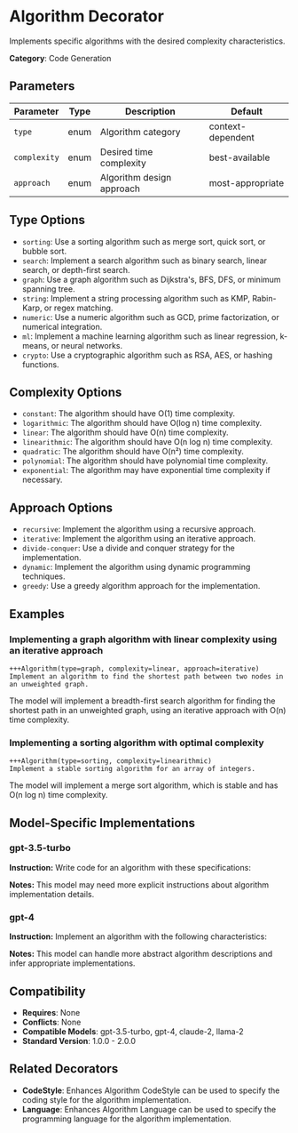 # Algorithm Decorator

Implements specific algorithms with the desired complexity characteristics.

**Category**: Code Generation

## Parameters

| Parameter | Type | Description | Default |
|-----------|------|-------------|--------|
| `type` | enum | Algorithm category | context-dependent |
| `complexity` | enum | Desired time complexity | best-available |
| `approach` | enum | Algorithm design approach | most-appropriate |

## Type Options

- `sorting`: Use a sorting algorithm such as merge sort, quick sort, or bubble sort.
- `search`: Implement a search algorithm such as binary search, linear search, or depth-first search.
- `graph`: Use a graph algorithm such as Dijkstra's, BFS, DFS, or minimum spanning tree.
- `string`: Implement a string processing algorithm such as KMP, Rabin-Karp, or regex matching.
- `numeric`: Use a numeric algorithm such as GCD, prime factorization, or numerical integration.
- `ml`: Implement a machine learning algorithm such as linear regression, k-means, or neural networks.
- `crypto`: Use a cryptographic algorithm such as RSA, AES, or hashing functions.

## Complexity Options

- `constant`: The algorithm should have O(1) time complexity.
- `logarithmic`: The algorithm should have O(log n) time complexity.
- `linear`: The algorithm should have O(n) time complexity.
- `linearithmic`: The algorithm should have O(n log n) time complexity.
- `quadratic`: The algorithm should have O(n²) time complexity.
- `polynomial`: The algorithm should have polynomial time complexity.
- `exponential`: The algorithm may have exponential time complexity if necessary.

## Approach Options

- `recursive`: Implement the algorithm using a recursive approach.
- `iterative`: Implement the algorithm using an iterative approach.
- `divide-conquer`: Use a divide and conquer strategy for the implementation.
- `dynamic`: Implement the algorithm using dynamic programming techniques.
- `greedy`: Use a greedy algorithm approach for the implementation.

## Examples

### Implementing a graph algorithm with linear complexity using an iterative approach

```
+++Algorithm(type=graph, complexity=linear, approach=iterative)
Implement an algorithm to find the shortest path between two nodes in an unweighted graph.
```

The model will implement a breadth-first search algorithm for finding the shortest path in an unweighted graph, using an iterative approach with O(n) time complexity.

### Implementing a sorting algorithm with optimal complexity

```
+++Algorithm(type=sorting, complexity=linearithmic)
Implement a stable sorting algorithm for an array of integers.
```

The model will implement a merge sort algorithm, which is stable and has O(n log n) time complexity.

## Model-Specific Implementations

### gpt-3.5-turbo

**Instruction:** Write code for an algorithm with these specifications:

**Notes:** This model may need more explicit instructions about algorithm implementation details.

### gpt-4

**Instruction:** Implement an algorithm with the following characteristics:

**Notes:** This model can handle more abstract algorithm descriptions and infer appropriate implementations.


## Compatibility

- **Requires**: None
- **Conflicts**: None
- **Compatible Models**: gpt-3.5-turbo, gpt-4, claude-2, llama-2
- **Standard Version**: 1.0.0 - 2.0.0

## Related Decorators

- **CodeStyle**: Enhances Algorithm CodeStyle can be used to specify the coding style for the algorithm implementation.
- **Language**: Enhances Algorithm Language can be used to specify the programming language for the algorithm implementation.
